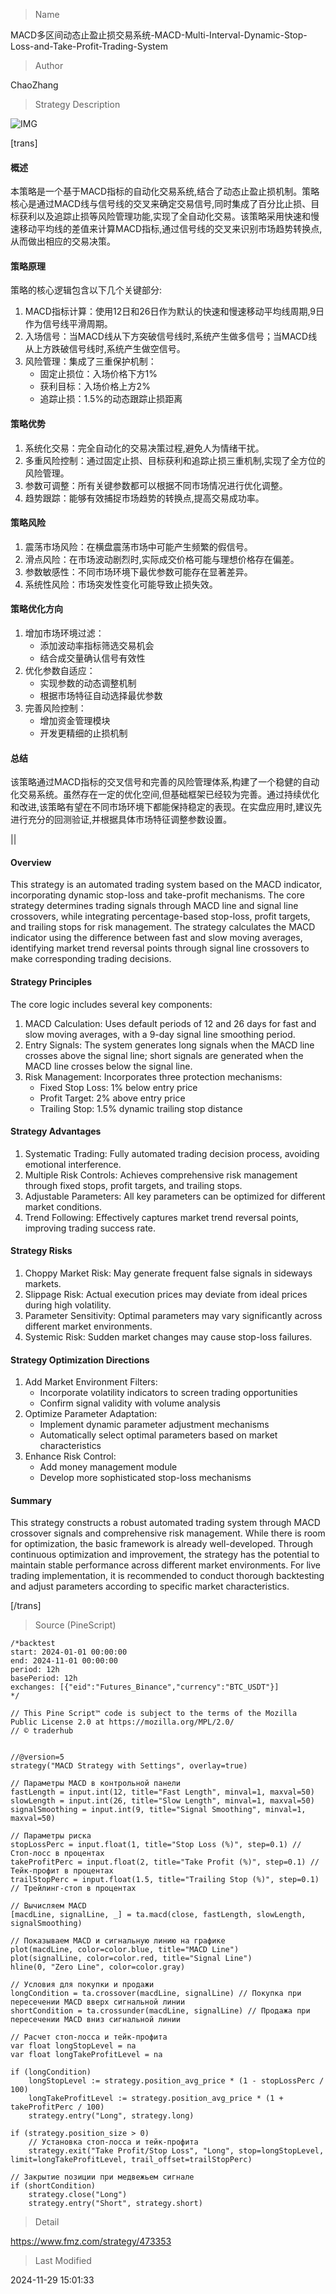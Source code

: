
> Name

MACD多区间动态止盈止损交易系统-MACD-Multi-Interval-Dynamic-Stop-Loss-and-Take-Profit-Trading-System

> Author

ChaoZhang

> Strategy Description

![IMG](https://www.fmz.com/upload/asset/19fac0edec2a5bd19cb.png)

[trans]

#### 概述
本策略是一个基于MACD指标的自动化交易系统,结合了动态止盈止损机制。策略核心是通过MACD线与信号线的交叉来确定交易信号,同时集成了百分比止损、目标获利以及追踪止损等风险管理功能,实现了全自动化交易。该策略采用快速和慢速移动平均线的差值来计算MACD指标,通过信号线的交叉来识别市场趋势转换点,从而做出相应的交易决策。

#### 策略原理
策略的核心逻辑包含以下几个关键部分:
1. MACD指标计算：使用12日和26日作为默认的快速和慢速移动平均线周期,9日作为信号线平滑周期。
2. 入场信号：当MACD线从下方突破信号线时,系统产生做多信号；当MACD线从上方跌破信号线时,系统产生做空信号。
3. 风险管理：集成了三重保护机制：
   - 固定止损位：入场价格下方1%
   - 获利目标：入场价格上方2%
   - 追踪止损：1.5%的动态跟踪止损距离

#### 策略优势
1. 系统化交易：完全自动化的交易决策过程,避免人为情绪干扰。
2. 多重风险控制：通过固定止损、目标获利和追踪止损三重机制,实现了全方位的风险管理。
3. 参数可调整：所有关键参数都可以根据不同市场情况进行优化调整。
4. 趋势跟踪：能够有效捕捉市场趋势的转换点,提高交易成功率。

#### 策略风险
1. 震荡市场风险：在横盘震荡市场中可能产生频繁的假信号。
2. 滑点风险：在市场波动剧烈时,实际成交价格可能与理想价格存在偏差。
3. 参数敏感性：不同市场环境下最优参数可能存在显著差异。
4. 系统性风险：市场突发性变化可能导致止损失效。

#### 策略优化方向
1. 增加市场环境过滤：
   - 添加波动率指标筛选交易机会
   - 结合成交量确认信号有效性
2. 优化参数自适应：
   - 实现参数的动态调整机制
   - 根据市场特征自动选择最优参数
3. 完善风险控制：
   - 增加资金管理模块
   - 开发更精细的止损机制

#### 总结
该策略通过MACD指标的交叉信号和完善的风险管理体系,构建了一个稳健的自动化交易系统。虽然存在一定的优化空间,但基础框架已经较为完善。通过持续优化和改进,该策略有望在不同市场环境下都能保持稳定的表现。在实盘应用时,建议先进行充分的回测验证,并根据具体市场特征调整参数设置。

|| 

#### Overview
This strategy is an automated trading system based on the MACD indicator, incorporating dynamic stop-loss and take-profit mechanisms. The core strategy determines trading signals through MACD line and signal line crossovers, while integrating percentage-based stop-loss, profit targets, and trailing stops for risk management. The strategy calculates the MACD indicator using the difference between fast and slow moving averages, identifying market trend reversal points through signal line crossovers to make corresponding trading decisions.

#### Strategy Principles
The core logic includes several key components:
1. MACD Calculation: Uses default periods of 12 and 26 days for fast and slow moving averages, with a 9-day signal line smoothing period.
2. Entry Signals: The system generates long signals when the MACD line crosses above the signal line; short signals are generated when the MACD line crosses below the signal line.
3. Risk Management: Incorporates three protection mechanisms:
   - Fixed Stop Loss: 1% below entry price
   - Profit Target: 2% above entry price
   - Trailing Stop: 1.5% dynamic trailing stop distance

#### Strategy Advantages
1. Systematic Trading: Fully automated trading decision process, avoiding emotional interference.
2. Multiple Risk Controls: Achieves comprehensive risk management through fixed stops, profit targets, and trailing stops.
3. Adjustable Parameters: All key parameters can be optimized for different market conditions.
4. Trend Following: Effectively captures market trend reversal points, improving trading success rate.

#### Strategy Risks
1. Choppy Market Risk: May generate frequent false signals in sideways markets.
2. Slippage Risk: Actual execution prices may deviate from ideal prices during high volatility.
3. Parameter Sensitivity: Optimal parameters may vary significantly across different market environments.
4. Systemic Risk: Sudden market changes may cause stop-loss failures.

#### Strategy Optimization Directions
1. Add Market Environment Filters:
   - Incorporate volatility indicators to screen trading opportunities
   - Confirm signal validity with volume analysis
2. Optimize Parameter Adaptation:
   - Implement dynamic parameter adjustment mechanisms
   - Automatically select optimal parameters based on market characteristics
3. Enhance Risk Control:
   - Add money management module
   - Develop more sophisticated stop-loss mechanisms

#### Summary
This strategy constructs a robust automated trading system through MACD crossover signals and comprehensive risk management. While there is room for optimization, the basic framework is already well-developed. Through continuous optimization and improvement, the strategy has the potential to maintain stable performance across different market environments. For live trading implementation, it is recommended to conduct thorough backtesting and adjust parameters according to specific market characteristics.

[/trans]



> Source (PineScript)

``` pinescript
/*backtest
start: 2024-01-01 00:00:00
end: 2024-11-01 00:00:00
period: 12h
basePeriod: 12h
exchanges: [{"eid":"Futures_Binance","currency":"BTC_USDT"}]
*/

// This Pine Script™ code is subject to the terms of the Mozilla Public License 2.0 at https://mozilla.org/MPL/2.0/
// © traderhub


//@version=5
strategy("MACD Strategy with Settings", overlay=true)

// Параметры MACD в контрольной панели
fastLength = input.int(12, title="Fast Length", minval=1, maxval=50)
slowLength = input.int(26, title="Slow Length", minval=1, maxval=50)
signalSmoothing = input.int(9, title="Signal Smoothing", minval=1, maxval=50)

// Параметры риска
stopLossPerc = input.float(1, title="Stop Loss (%)", step=0.1) // Стоп-лосс в процентах
takeProfitPerc = input.float(2, title="Take Profit (%)", step=0.1) // Тейк-профит в процентах
trailStopPerc = input.float(1.5, title="Trailing Stop (%)", step=0.1) // Трейлинг-стоп в процентах

// Вычисляем MACD
[macdLine, signalLine, _] = ta.macd(close, fastLength, slowLength, signalSmoothing)

// Показываем MACD и сигнальную линию на графике
plot(macdLine, color=color.blue, title="MACD Line")
plot(signalLine, color=color.red, title="Signal Line")
hline(0, "Zero Line", color=color.gray)

// Условия для покупки и продажи
longCondition = ta.crossover(macdLine, signalLine) // Покупка при пересечении MACD вверх сигнальной линии
shortCondition = ta.crossunder(macdLine, signalLine) // Продажа при пересечении MACD вниз сигнальной линии

// Расчет стоп-лосса и тейк-профита
var float longStopLevel = na
var float longTakeProfitLevel = na

if (longCondition)
    longStopLevel := strategy.position_avg_price * (1 - stopLossPerc / 100)
    longTakeProfitLevel := strategy.position_avg_price * (1 + takeProfitPerc / 100)
    strategy.entry("Long", strategy.long)

if (strategy.position_size > 0)
    // Установка стоп-лосса и тейк-профита
    strategy.exit("Take Profit/Stop Loss", "Long", stop=longStopLevel, limit=longTakeProfitLevel, trail_offset=trailStopPerc)

// Закрытие позиции при медвежьем сигнале
if (shortCondition)
    strategy.close("Long")
    strategy.entry("Short", strategy.short)

```

> Detail

https://www.fmz.com/strategy/473353

> Last Modified

2024-11-29 15:01:33
